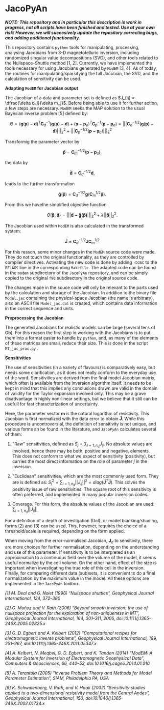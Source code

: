 # JacoPyAn

_**NOTE: This repository and in particular this description is work in progress, not all scripts have been finished and tested. Use at your own risk! However, we will succesively 
update the repository correcting bugs, and adding additional functionality.**_

This repository contains $\texttt{python}$ tools for manipulating, processing, analysing Jacobians from 3-D magnetotelluric inversion, including 
randomized singular value decompositions (SVD), and other tools related to the Nullspace-Shuttle method [1, 2]. Currently, we have implemented the tools necessary
for using Jacobians generated by $\texttt{ModEM}$ [3, 4]. As of today, the routines for manipulating/sparsifying the full Jacobian, the SVD, and the calculation of sensitivity 
can be used.

**Adapting $\texttt{ModEM}$ for Jacobian output**

The Jacobian  of a data and parameter set is defined as $J_{ij} = \dfrac{\delta d_i}{\delta m_j}$. Before being able to use it for further
action, a  few steps are necessary. $\texttt{ModEM}$ seeks the MAP solution to the usual Bayesian inverse problem [5] defined by:

```math
\Theta  = {({\mathbf{g}}({\mathbf{p}}) - {\mathbf{d}})^T}{\mathbf{C}}_{d}^{-1}({\mathbf{g}}({\mathbf{p}}) - {\mathbf{d}}) + {({\mathbf{p}} - {{\mathbf{p}}_a})^T}{\mathbf{C}}_{p}^{-1}({\mathbf{p}} - {{\mathbf{p}}_a}) =
\left||| {{\mathbf{C}}_{d}^{-1/2}({\mathbf{g}}({\mathbf{p}}) - {\mathbf{d}})} \right|||_2^2 + \left||| {{\mathbf{C}}_{p}^{-1/2}({\mathbf{p}} - {{\mathbf{p}}_a})} \right|||_2^2 
```


Transformig the parameter vector by
```math
{\mathbf{\tilde{p}}}={\mathbf{C}}_{m}^{-1/2} {({\mathbf{p}}-{\mathbf{p}_a})} ,
```
the data by

```math
{\mathbf{\tilde{d}}}={\mathbf{C}_{d}^{-1/2}} {\mathbf{d}},
```

leads to the further transformation

```math
{\mathbf{\tilde{g}}}({\mathbf{\tilde{p}}})={\mathbf{C}_{d}^{-1/2}} {\mathbf{g}} ({\mathbf{C}}_{m}^{1/2} {\mathbf{\tilde{p}}}).
```

From this we havethe simplified objective function

```math
\tilde{\Theta} ({\mathbf{\tilde{p},\tilde{d}}}) = {\left||| {{\mathbf{\tilde d - \tilde g(\tilde p)}}} \right|||_2^2} + \lambda {\left|| {{\mathbf{\tilde p}}} \right||_2^2}.
```
The Jacobian used within $\texttt{ModEM}$ is also calculated in the transformed system:

```math
  {\mathbf{\tilde{J}}} = {\mathbf{C}}_{d}^{-1/2} {\mathbf{J}} {\mathbf{C}}_{m}^{1/2}
```
For this reason, some minor changes in the $\texttt{ModEM}$ source code were made. They do not touch the original functionality, as they are controlled by 
compiler directives. Activating the new code is done by adding $\texttt{-DJAC}$ to the $\texttt{FFLAGS}$ line in the corresponding 
$\texttt{Makefile}$. The adapted code can be found in the $\texttt{modem}$ subdirectory of the  $\texttt{JacoPyAn}$ repository, and 
can be simply copied to the original $\texttt{f90}$ subdirectory in the original source code. 

The changes made in the souce code will only be relevant to the parts used  by the calculation and storage of the Jacobian. In addition to the 
binary file $\texttt{Model.jac}$ containing the physical-space Jacobian (the name is arbitrary), also an ASCII file $`\texttt{Model\_jac.dat}`$ is 
created, which contains data information in the correct sequence and units. 

**Preprocessing the Jacobian**

The generated Jacobians for realistic models  can be large (several tens of Gb). For this reason the first step in working with the Jacobians is
to put them into a format easier to handle by $\texttt{python}$, and, as many of the elements of these matrices are small, reduce their size. This
is done in the script $`\texttt{MT\_jac\_proc.py}`$ .

**Sensitivities**

The use of sensitivities (in a variety of flavours) is comparatively easy, but needs some clarification, as it does not really conform 
to the everyday use of the word. Sensitivities are derived from the final model Jacobian matrix, which often is available from the inversion algorithm 
itself. It needs to be kept in mind that this implies any conclusions drawn are valid in the domain of validity for the Taylor expansion involved only. 
This may be a grave disadvantage in highly non-linear settings, but we believe that it still can be usefull for fast characterization of uncertainty.

Here, the parameter vector $\mathbf{m}$ is the natural logarithm of resistivity. This Jacobian is first normalized with the data error 
to obtain $\mathbf{\tilde{J}}$. While this procedure is uncontroversial, the definition of sensitivity is not unique, and various forms
an be found in the literature, and $\texttt{JacoPyAn}$ calculates several of them:


1. "Raw" sensitivities, defined as $S_j = \sum_{i=1,n_d} \tilde{J}_{ij}$. No absolute values are involved, hence there may be 
both, positive and negative, elements. This does not conform to what we expect of sensitivity (positivity), but carries the most direct 
information on the role of parameter $j$ in the inversion.

2. "Euclidean" sensitivities, which are the most commonly used form. They are is defined as: 
$S^2_j = \sum_{i=1,n_d} \left||\tilde{J}_{ij}\right||^2=diag\left(\mathbf{\tilde{J}}^T\mathbf{\tilde{J}}\right)$.
This solves the positivity issue of raw sensitivities. The square root of this sensitivity is often preferred, and implemented in 
many popular inversion codes. 
    
3. Coverage. For this form, the absolute values of the Jacobian are used: $\sum_{i=1,n_d} \left||\tilde{J}_{ij}\right||$

For a definition of a depth of investigation (DoI), or model blanking/shading, forms (2) and (3) can be used. This, however, requires the 
choice of a threshold/scale is required, depending on the form applied. 

When moving from the error-normalised Jacobian, $\mathbf{J}_d$ to sensitivity, there are more choices for further normalisation, depending 
on the understanding and use of this parameter. If sensitivity is to be interpreted as an approximation to a continuous field over the 
volume of the model, it seems useful normalize by the cell volume. On the other hand, effect of the size is important when investigating 
the true role of this cell in the inversion. Finally, for comparing different data (sub)sets, it is convenient to do a final 
normalization by the maximum value in the model. All these options are implemented in the $\texttt{JacoPyAn}$ toolbox. 

_[1] M. Deal and G. Nolet (1996) “Nullspace shuttles", Geophysical Journal International, 124, 372–380_

_[2] G. Muñoz and V. Rath (2006)
“Beyond smooth inversion: the use of nullspace projection for the exploration of non-uniqueness in MT", Geophysical Journal International, 164, 301–311, 2006, doi:10.1111/j.1365-246X.2005.02825.x_

_[3] G. D. Egbert and A. Kelbert (2012) “Computational recipes for electromagnetic inverse problems”, Geophysical Journal International, 189, 251–267, doi:10.1111/j.1365-246X.2011.05347.x_

_[4] A. Kelbert, N. Meqbel, G. D. Egbert, and K. Tandon (2014) “ModEM: A Modular System for Inversion of Electromagnetic Geophysical Data”, Computers & Geosciences, 66, 440–53, doi:10.1016/j.cageo.2014.01.010_

_[5] A. Tarantola (2005) "Inverse Problem Theory and Methods for Model Parameter Estimation", SIAM, Philadelphia PA, USA_
     
_[6] K. Schwalenberg, V. Rath, and V. Haak (2002) “Sensitivity studies applied to a two-dimensional resistivity model from the Central Andes”, Geophysical Journal International, 150, doi:10.1046/j.1365-246X.2002.01734.x_
  
 
  
 
